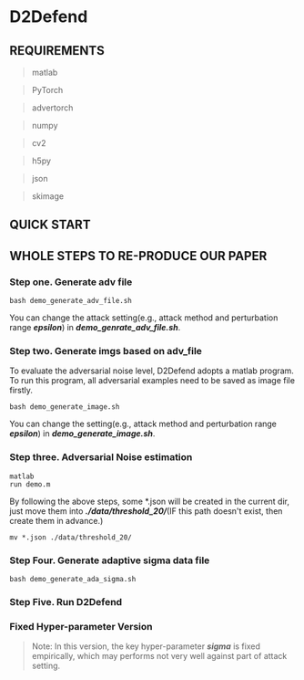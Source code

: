 # D2Defend
## REQUIREMENTS
> matlab

> PyTorch

> advertorch

> numpy

> cv2

> h5py

> json

> skimage

## QUICK START

## WHOLE STEPS TO RE-PRODUCE OUR PAPER
### Step one. Generate adv file

```shell
bash demo_generate_adv_file.sh
```
You can change the attack setting(e.g., attack method and perturbation range ***epsilon***) in ***demo_genrate_adv_file.sh***.

### Step two. Generate imgs based on adv_file
To evaluate the adversarial noise level, D2Defend adopts a matlab program. To run this program, all adversarial examples need to be saved as image file firstly. 

```shell
bash demo_generate_image.sh
```
You can change the setting(e.g., attack method and perturbation range ***epsilon***) in ***demo_generate_image.sh***.

### Step three. Adversarial Noise estimation

```shell
matlab
run demo.m
```
By following the above steps, some \*.json will be created in the current dir, just move them into  ***./data/threshold_20/***(IF this path doesn't exist, then create them in advance.)

```shell
mv *.json ./data/threshold_20/
```

### Step Four. Generate adaptive sigma data file 

```shell
bash demo_generate_ada_sigma.sh
```

### Step Five. Run D2Defend
### Fixed Hyper-parameter Version
>Note: In this version, the key hyper-parameter ***sigma*** is fixed empirically, which may performs not very well against part of attack setting.
